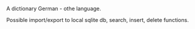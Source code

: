 A dictionary German - othe language.

Possible import/export to local sqlite db, search, insert, delete functions.
